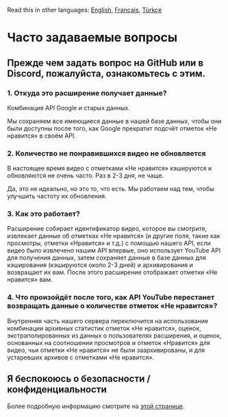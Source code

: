 Read this in other languages: [English](FAQ.md), [Français](FAQfr.md), [Türkçe](FAQtr.md)

# Часто задаваемые вопросы

## Прежде чем задать вопрос на GitHub или в Discord, пожалуйста, ознакомьтесь с этим.

### **1. Откуда это расширение получает данные?**
Комбинация API Google и старых данных.

Мы сохраняем все имеющиеся данные в нашей базе данных, чтобы они были доступны после того, как Google прекратит подсчёт отметок «Не нравится» в своём API.

### **2. Количество не понравившихся видео не обновляется**
В настоящее время видео с отметками «Не нравится» кэшируются и обновляются не очень часто. Раз в 2-3 дня, не чаще.

Да, это не идеально, но это то, что есть. Мы работаем над тем, чтобы улучшить частоту их обновления.

### **3. Как это работает?**
Расширение собирает идентификатор видео, которое вы смотрите, извлекает данные об отметках «Не нравится» (и другие поля, такие как просмотры, отметки «Нравится» и т.д.) с помощью нашего API, если видео было извлечено нашим API впервые, оно использует YouTube API для получения данных, затем сохраняет данные в базе данных для кэширования (кэшируются около 2-3 дней) и архивирования и возвращает их вам. После этого расширение отображает отметки «Не нравится» вам.

### **4. Что произойдёт после того, как API YouTube перестанет возвращать данные о количестве отметок «Не нравится»?**
Внутренняя часть нашего сервера переключится на использование комбинации архивных статистик отметок «Не нравится», оценок, экстраполированных из данных о пользователях расширения, и оценок, основанных на соотношении просмотров и отметок «Нравится» для видео, чьи отметки «Не нравится» не были заархивированы, и для устаревших архивов с отметками «Не нравится».

## Я беспокоюсь о безопасности / конфиденциальности
Более подробную информацию смотрите на [этой странице](SECURITY-FAQ.md).